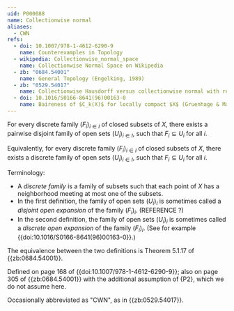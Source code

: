 ```yaml
---
uid: P000088
name: Collectionwise normal
aliases:
  - CWN
refs:
  - doi: 10.1007/978-1-4612-6290-9
    name: Counterexamples in Topology
  - wikipedia: Collectionwise_normal_space
    name: Collectionwise Normal Space on Wikipedia
  - zb: "0684.54001"
    name: General Topology (Engelking, 1989)
  - zb: "0529.54017"
    name: Collectionwise Hausdorff versus collectionwise normal with respect to compact sets (Reed)
  - doi: 10.1016/S0166-8641(96)00163-0
    name: Baireness of $C_k(X)$ for locally compact $X$ (Gruenhage & Ma)
---
```


For every discrete family $(F_i)_{i \in I}$  of closed subsets of $X$, there exists a pairwise disjoint family of open sets $(U_i)_{i \in I}$, such that $F_i \subseteq U_i$ for all $i$.

Equivalently, for every discrete family $(F_i)_{i \in I}$  of closed subsets of $X$, there exists a discrete family of open sets $(U_i)_{i \in I}$, such that $F_i \subseteq U_i$ for all $i$.

Terminology:
- A *discrete family* is a family of subsets such that each point of $X$ has a neighborhood meeting at most one of the subsets.
- In the first definition, the family of open sets $(U_i)_i$ is sometimes called a *disjoint open expansion* of the family $(F_i)_i$. (REFERENCE ?)
- In the second definition, the family of open sets $(U_i)_i$ is sometimes called a *discrete open expansion* of the family $(F_i)_i$.
(See for example {{doi:10.1016/S0166-8641(96)00163-0}}.)

The equivalence between the two definitions is Theorem 5.1.17 of {{zb:0684.54001}}.

Defined on page 168 of {{doi:10.1007/978-1-4612-6290-9}};
also on page 305 of {{zb:0684.54001}} with the additional assumption of {P2}, which we do not assume here.

Occasionally abbreviated as "CWN", as in {{zb:0529.54017}}.
